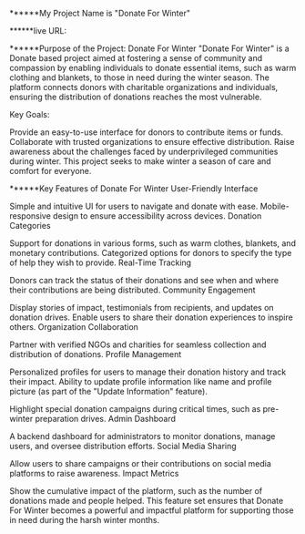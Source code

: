 ******My Project Name is "Donate For Winter"

******live URL: 

******Purpose of the Project: Donate For Winter
"Donate For Winter" is a Donate based project aimed at fostering a sense of community and compassion by enabling individuals to donate essential items, such as warm clothing and blankets, to those in need during the winter season. The platform connects donors with charitable organizations and individuals, ensuring the distribution of donations reaches the most vulnerable.

Key Goals:

Provide an easy-to-use interface for donors to contribute items or funds.
Collaborate with trusted organizations to ensure effective distribution.
Raise awareness about the challenges faced by underprivileged communities during winter.
This project seeks to make winter a season of care and comfort for everyone.

******Key Features of Donate For Winter
User-Friendly Interface

Simple and intuitive UI for users to navigate and donate with ease.
Mobile-responsive design to ensure accessibility across devices.
Donation Categories

Support for donations in various forms, such as warm clothes, blankets, and monetary contributions.
Categorized options for donors to specify the type of help they wish to provide.
Real-Time Tracking

Donors can track the status of their donations and see when and where their contributions are being distributed.
Community Engagement

Display stories of impact, testimonials from recipients, and updates on donation drives.
Enable users to share their donation experiences to inspire others.
Organization Collaboration

Partner with verified NGOs and charities for seamless collection and distribution of donations.
Profile Management

Personalized profiles for users to manage their donation history and track their impact.
Ability to update profile information like name and profile picture (as part of the "Update Information" feature).

Highlight special donation campaigns during critical times, such as pre-winter preparation drives.
Admin Dashboard

A backend dashboard for administrators to monitor donations, manage users, and oversee distribution efforts.
Social Media Sharing

Allow users to share campaigns or their contributions on social media platforms to raise awareness.
Impact Metrics

Show the cumulative impact of the platform, such as the number of donations made and people helped.
This feature set ensures that Donate For Winter becomes a powerful and impactful platform for supporting those in need during the harsh winter months.